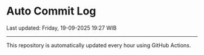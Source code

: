 # Auto Commit Log

Last updated: Friday, 19-09-2025 19:27 WIB

---

This repository is automatically updated every hour using GitHub Actions.
